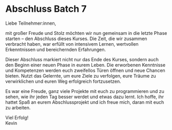 # Abschluss Batch 7

Liebe Teilnehmer:innen,

mit großer Freude und Stolz möchten wir nun gemeinsam in die letzte Phase starten – den Abschluss dieses Kurses. Die Zeit, die wir zusammen verbracht haben, war erfüllt von intensivem Lernen, wertvollen Erkenntnissen und bereichernden Erfahrungen.

Dieser Abschluss markiert nicht nur das Ende des Kurses, sondern auch den Beginn einer neuen Phase in eurem Leben. Die erworbenen Kenntnisse und Kompetenzen werden euch zweifellos Türen öffnen und neue Chancen bieten. Nutzt das Gelernte, um eure Ziele zu verfolgen, eure Träume zu verwirklichen und euren Weg erfolgreich fortzusetzen.

Es war eine Freude, ganz viele Projekte mit euch zu programmieren und zu sehen, wie ihr jeden Tag besser werdet und etwas dazu lernt. Ich hoffe, ihr hattet Spaß an eurem Abschlussprojekt und ich freue mich, daran mit euch zu arbeiten.

Viel Erfolg!\
Kevin
